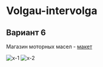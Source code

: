 # Volgau-intervolga

## Вариант 6
Магазин моторных масел - [макет](https://www.ozon.ru/product/motornoe-maslo-shell-helix-hx8-synthetic-sinteticheskoe-5w-40-4-l-140564894/?_bctx=CAMQmrCDQw&asb=gwaVwLKh5rTYvLe5XhHzK8eWDnWiW1MrBEkmH9VpZUU%253D&asb2=xIT2OwxbjsWiRcuAvT4G9Wxgc66nvixa_fgVJxyACKU)

![х-1](https://user-images.githubusercontent.com/101835201/218968429-c524d73b-8765-4ec3-a814-b64619409993.png)
![x-2](https://user-images.githubusercontent.com/101835201/218968438-73feecc3-9d78-433f-bdcc-437133ea940f.png)
